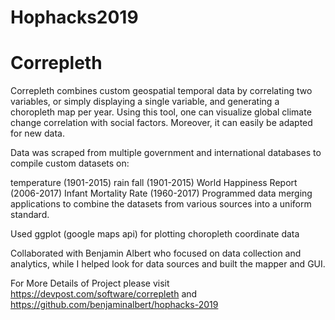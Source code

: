 # Hophacks2019 
# Correpleth 

Correpleth combines custom geospatial temporal data by correlating two variables, or simply displaying a single variable, and generating a choropleth map per year. Using this tool, one can visualize global climate change correlation with social factors. Moreover, it can easily be adapted for new data.

Data was scraped from multiple government and international databases to compile custom datasets on:

temperature (1901-2015)
rain fall (1901-2015)
World Happiness Report (2006-2017)
Infant Mortality Rate (1960-2017)
Programmed data merging applications to combine the datasets from various sources into a uniform standard.

Used ggplot (google maps api) for plotting choropleth coordinate data

Collaborated with Benjamin Albert who focused on data collection and analytics, while I helped look for data sources and built the mapper and GUI. 

For More Details of Project please visit https://devpost.com/software/correpleth and https://github.com/benjaminalbert/hophacks-2019
